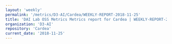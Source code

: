 ```yaml
---
layout: 'weekly'
permalink: '/metrics/D3-AI/Cardea/WEEKLY-REPORT-2018-11-25'
title: 'DAI Lab OSS Metrics Metrics report for Cardea | WEEKLY-REPORT-2018-11-25'
organization: 'D3-AI'
repository: 'Cardea'
current_date: '2018-11-25'
---
```

